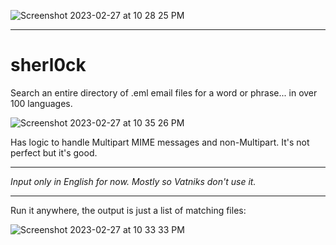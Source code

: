 ![Screenshot 2023-02-27 at 10 28 25 PM](https://user-images.githubusercontent.com/93559326/221772171-efc9f5e1-960a-49c0-95c4-1de0aae8144a.png)

---

# sherl0ck

Search an entire directory of .eml email files for a word or phrase... in over 100 languages.

![Screenshot 2023-02-27 at 10 35 26 PM](https://user-images.githubusercontent.com/93559326/221773478-4881db95-2036-4e86-9ed5-fb3ae6c6a37d.png)


Has logic to handle Multipart MIME messages and non-Multipart. It's not perfect but it's good. 


---

*Input only in English for now. Mostly so Vatniks don't use it.* 

---

Run it anywhere, the output is just a list of matching files:

![Screenshot 2023-02-27 at 10 33 33 PM](https://user-images.githubusercontent.com/93559326/221773085-72537522-3a33-4b32-86c0-392dddee6b0f.png)

